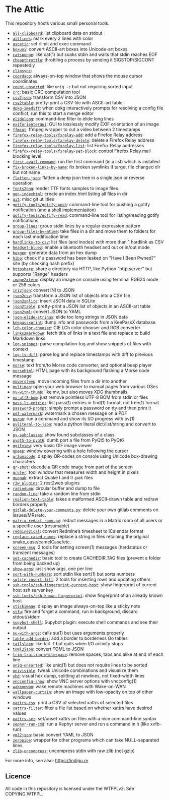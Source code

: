 # The Attic

This repository hosts various small personal tools.

- [`all-clipboard`](all-clipboard): list clipboard data on stdout
- [`altlines`](altlines): mark every 2 lines with color
- [`ascetic`](ascetic): set rlimit and exec command
- [`boxuni`](boxuni): convert ASCII-art boxes into Unicode-art boxes
- [`catsponge`](catsponge): like cat(1) but soaks stdin and waits that stdin reaches EOF
- [`cheapthrottle`](cheapthrottle): throttling a process by sending it SIGSTOP/SIGCONT repeatedly
- [`clipsync`](clipsync):
- [`coordapp`](coordapp): always-on-top window that shows the mouse cursor coordinates
- [`count-unsorted`](count-unsorted): like `uniq -c` but not requiring sorted input
- [`crc`](crc): basic CRC computation tool
- [`csv2json`](csv2json): transform CSV into JSON
- [`csv2table`](csv2table): pretty-print a CSV file with ASCII-art table
- [`dpkg-imediff`](dpkg-imediff): when dpkg interactively prompts for resolving a config file conflict, run this to start a merge editor
- [`elidelong`](elidelong): command-line filter to elide long lines
- [`exiforientergui`](exiforientergui): GUI to losslessly modify EXIF orientation of an image
- [`ffmcut`](ffmcut): ffmpeg wrapper to cut a video between 2 timestamps
- [`firefox-relay-tools/fxrelay-add`](firefox-relay-tools/fxrelay-add): add a Firefox Relay address
- [`firefox-relay-tools/fxrelay-delete`](firefox-relay-tools/fxrelay-delete): delete a Firefox Relay address
- [`firefox-relay-tools/fxrelay-list`](firefox-relay-tools/fxrelay-list): list Firefox Relay addresses
- [`firefox-relay-tools/fxrelay-set-block`](firefox-relay-tools/fxrelay-set-block): control Firefox Relay mail blocking level
- [`first-avail-command`](first-avail-command): run the first command (in a list) which is installed
- [`fix-broken-links-by-name`](fix-broken-links-by-name): fix broken symlinks if target file changed dir but not name
- [`flatten-json`](flatten-json): flatten a deep json tree in a single json or reverse operation
- [`fonts2png`](fonts2png): render TTF fonts samples to image files
- [`gen-indexhtml`](gen-indexhtml): create an index.html listing all files in dir
- [`git`](git): misc git utilities
- [`gotify-tools/gotify-push`](gotify-tools/gotify-push.py): command-line tool for pushing a gotify notification (and a [shell implementation](gotify-tools/gotify-push.sh))
- [`gotify-tools/gotify-read`](gotify-tools/gotify-read.py): command-line tool for listing/reading gotify notifications
- [`group-lines`](group-lines): group stdin lines by a regular expression pattern
- [`group-files-by-mtime`](group-files-by-mtime): take files in a dir and move them to folders for each last modification time
- [`hardlinks-to-csv`](hardlinks-to-csv): list files (and inodes) with more than 1 hardlink as CSV
- [`headset-bluez`](headset-bluez): enable a bluetooth headset and out or in/out mode
- [`hexgen`](hexgen): generate data from an hex dump
- [`hibp`](hibp): check if a password has been leaked on "Have I Been Pwned?" site (by checking hash prefix)
- [`httpshare`](httpshare): share a directory via HTTP, like Python "http.server" but supports "Range" headers
- [`image2xterm`](image2xterm): display an image on console using terminal RGB24 mode or 256 colors
- [`ini2json`](ini2json): convert INI to JSON
- [`json2csv`](json2csv): transform a JSON list of objects into a CSV file
- [`json2sqlite`](json2sqlite): insert JSON data in SQLite
- [`json2table`](json2table): pretty-print a JSON list of objects in an ASCII-art table
- [`json2yml`](json2yml): convert JSON to YAML
- [`json-elide-strings`](json-elide-strings): elide too long strings in JSON data
- [`keepassxprint`](keepassxprint): dump info and passwords from a KeePassX database
- [`lch-color-chooser`](lch-color-chooser): CIE LCh color chooser and RGB converter
- [`links2markdown`](links2markdown): fetch title of links in a text file and replace to build Markdown links
- [`log-snippet`](log-snippet): parse compilation-log and show snippets of files with context
- [`log-ts-diff`](log-ts-diff): parse log and replace timestamps with diff to previous timestamp
- [`morse`](morse): text from/to Morse code converter, and optional beep player
- [`morsehtml`](morsehtml): HTML page with its background flashing a Morse code message
- [`moversleep`](moversleep): move incoming files from a dir into another
- [`multiman`](multiman): open your web browser to manual pages from various OSes
- [`mv-with-thumb`](mv-with-thumb): like mv, but also moves XDG thumbnails
- [`no-utf8-bom`](no-utf8-bom): just remove pointless UTF-8 BOM from stdin or files
- [`pass-ls-entries`](pass-ls-entries): list pass(1) entries in find(1) format, not tree(1) format
- [`password-prompt`](password-prompt): simply prompt a password on tty and then print it
- [`pdf-watermark`](pdf-watermark): watermark a chosen message on a PDF
- [`pvrun`](pvrun): run a command and show its I/O progress with pv(1)
- [`pyliteral-to-json`](pyliteral-to-json): read a python literal dict/list/string and convert to JSON
- [`py-subclasses`](py-subclasses): show found subclasses of a class
- [`pyqt5-to-pyqt6`](pyqt5-to-pyqt6): dumb port a file from PyQt5 to PyQt6
- [`qgifview`](qgifview): very basic GIF image viewer
- [`qpeep`](qpeep): window covering with a hole following the cursor
- [`qr2unicode`](qr2unicode): display QR-codes on console using Unicode box-drawing characters
- [`qr-shot`](qr-shot): decode a QR code image from part of the screen
- [`qruler`](qruler): tool window that measures width and height in pixels
- [`qunpak`](qunpak): extract Quake I and II .pak files
- [`r2w_plugins`](r2w_plugins): 2 rest2web plugins
- [`radiodump`](radiodump): circular buffer and dump to file
- [`random-line`](random-line): take a random line from stdin
- [`realign-text-table`](realign-text-table): takes a malformed ASCII-drawn table and redraw borders properly
- [`gitlab-delete-your-comments.py`](redacting/gitlab-delete-your-comments.py): delete your own gitlab comments on issues/MRs/etc.
- [`matrix-redact-room.py`](redacting/matrix-redact-room.py): redact messages in a Matrix room of all users or a specific user (resumable)
- [`redmine2ical`](redmine2ical): convert Redmine’s timesheet to iCalendar format
- [`replace-cased-names`](replace-cased-names): replace a string in files retaining the original snake_case/camelCase/etc.
- [`screen-msg`](screen-msg): 2 tools for setting screen(1) messages (hardstatus or transient messages)
- [`set-cachedir`](set-cachedir): basic tool to create CACHEDIR.TAG files (prevent a folder from being backed up)
- [`show-args`](show-args): just show args, one per line
- [`sort-with-numbers`](sort-with-numbers): sort stdin like sort(1) but sorts numbers
- [`sqlite-insert-fill`](sqlite-insert-fill): 2 tools for inserting rows and updating others
- [`ssh-tools/ssh-fingerprint-current-host`](ssh-tools/ssh-fingerprint-current-host): show fingerprint of current host ssh server key
- [`ssh-tools/ssh-known-fingerprint`](ssh-tools/ssh-known-fingerprint): show fingerprint of an already known host
- [`stickimage`](stickimage): display an image always-on-top like a sticky note
- [`stfu`](stfu): fire and forget a command, run in background, discard stdout/stderr
- [`supybot-shell`](supybot-shell): Supybot plugin: execute shell commands and see their output
- [`su-with-args`](su-with-args): calls su(1) but uses arguments properly
- [`table-add-border`](table-add-border): add a border to borderless Go tables
- [`tailsleep`](tailsleep): like tail -f but quits when I/O activity stops
- [`toml2json`](toml2json): convert TOML to JSON
- [`trim-trailing-whitespace`](trim-trailing-whitespace): remove spaces, tabs and alike at end of each line
- [`uniq-unsorted`](uniq-unsorted): like uniq(1) but does not require lines to be sorted
- [`univisible`](univisible): tweak Unicode combinations and visualize them
- [`vhd`](vhd): visual hex dump, splitting at newlines, not fixed-width lines
- [`vncconfig-show`](vncconfig-show/vncconfig-show): show VNC server options with vncconfig(1)
- [`wakeonwan`](wakeonwan): wake remote machines with Wake-on-WAN
- [`wallpaper-curtain`](wallpaper-curtain): show an image with low-opacity on top of other windows
- [`xattrs-csv`](xattrs-csv): print a CSV of selected xattrs of selected files
- [`xattrs-filter`](xattrs-filter): filter a file list based on whether xattrs have desired values
- [`xattrs-set`](xattrs-set): set/unset xattrs on files with a nice command-line syntax
- [`xephyr-run-cmd`](xephyr-run-cmd): run a Xephyr server and run a command in it (like xvfb-run)
- [`yml2json`](yml2json): basic convert YAML to JSON
- [`zeropipe`](zeropipe): wrapper for other programs which can take NULL-separated lines
- [`zlib-uncompress`](zlib-uncompress): uncompress stdin with raw zlib (not gzip)

For more info, see also: https://indigo.re

## Licence

All code in this repository is licensed under the WTFPLv2. See COPYING.WTFPL.
